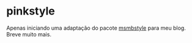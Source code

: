 # **pinkstyle**

Apenas iniciando uma adaptação do pacote [msmbstyle][msmbstyle] para meu blog. Breve muito mais.

[msmbstyle]: https://github.com/grimbough/msmbstyle
